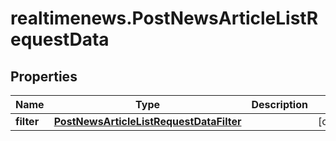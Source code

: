 # realtimenews.PostNewsArticleListRequestData

## Properties

Name | Type | Description | Notes
------------ | ------------- | ------------- | -------------
**filter** | [**PostNewsArticleListRequestDataFilter**](PostNewsArticleListRequestDataFilter.md) |  | [optional] 


